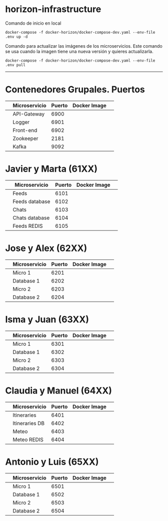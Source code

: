 # horizon-infrastructure
Comando de inicio en local
```
docker-compose -f docker-horizon/docker-compose-dev.yaml --env-file .env up -d 
```

Comando para actualizar las imágenes de los microservicios. Este comando se usa cuando la imagen tiene una nueva versión y quieres actualizarla. 
```
docker-compose -f docker-horizon/docker-compose-dev.yaml --env-file .env pull
```
---
# Contenedores Grupales. Puertos 

|   | Microservicio         | Puerto   | Docker Image            |   |
|---|-----------------------|----------|-------------------------|---|
|   | API-Gateway           | 6900     |                         |   |
|   | Logger                | 6901     |                         |   |
|   | Front-end             | 6902     |                         |   |
|   | Zookeeper             | 2181     |                         |   |
|   | Kafka                 | 9092     |                         |   |


# Javier y Marta (61XX)

|   | Microservicio         | Puerto   | Docker Image            |   |
|---|-----------------------|----------|-------------------------|---|
|   | Feeds                 | 6101     |                         |   |
|   | Feeds database        | 6102     |                         |   |
|   | Chats                 | 6103     |                         |   |
|   | Chats database        | 6104     |                         |   |
|   | Feeds REDIS           | 6105     |                         |   |


# Jose y Alex (62XX)

|   | Microservicio         | Puerto   | Docker Image            |   |
|---|-----------------------|----------|-------------------------|---|
|   | Micro 1               | 6201     |                         |   |
|   | Database 1            | 6202     |                         |   |
|   | Micro 2               | 6203     |                         |   |
|   | Database 2            | 6204     |                         |   |

# Isma y Juan (63XX)

|   | Microservicio         | Puerto   | Docker Image            |   |
|---|-----------------------|----------|-------------------------|---|
|   | Micro 1               | 6301     |                         |   |
|   | Database 1            | 6302     |                         |   |
|   | Micro 2               | 6303     |                         |   |
|   | Database 2            | 6304     |                         |   |

# Claudia y Manuel (64XX)

|   | Microservicio         | Puerto   | Docker Image            |   |
|---|-----------------------|----------|-------------------------|---|
|   | Itineraries           | 6401     |                         |   |
|   | Itineraries DB        | 6402     |                         |   |
|   | Meteo                 | 6403     |                         |   |
|   | Meteo REDIS           | 6404     |                         |   |

# Antonio y Luis (65XX)

|   | Microservicio         | Puerto   | Docker Image            |   |
|---|-----------------------|----------|-------------------------|---|
|   | Micro 1               | 6501     |                         |   |
|   | Database 1            | 6502     |                         |   |
|   | Micro 2               | 6503     |                         |   |
|   | Database 2            | 6504     |                         |   |
